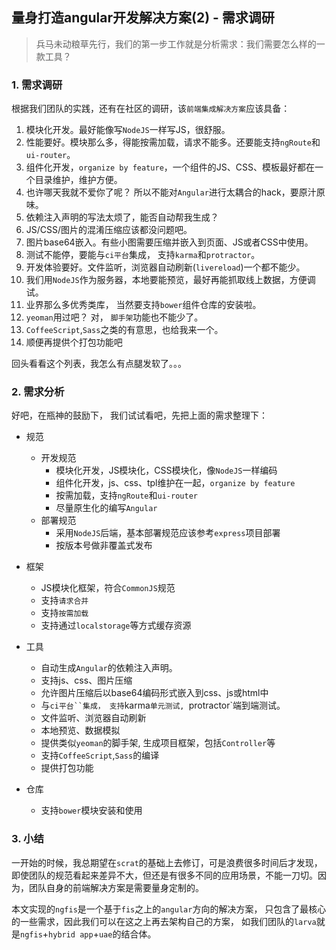 ## 量身打造angular开发解决方案(2) - 需求调研

> 兵马未动粮草先行，我们的第一步工作就是分析需求：我们需要怎么样的一款工具？

### 1. 需求调研

根据我们团队的实践，还有在社区的调研，该`前端集成解决方案`应该具备：

1. 模块化开发。最好能像写`NodeJS`一样写JS，很舒服。
2. 性能要好。模块那么多，得能按需加载，请求不能多。还要能支持`ngRoute`和`ui-router`。
3. 组件化开发，`organize by feature`，一个组件的JS、CSS、模板最好都在一个目录维护，维护方便。
4. 也许哪天我就不爱你了呢？ 所以不能对`Angular`进行太耦合的hack，要原汁原味。
5. 依赖注入声明的写法太烦了，能否自动帮我生成？
6. JS/CSS/图片的混淆压缩应该都没问题吧。
7. 图片base64嵌入。有些小图需要压缩并嵌入到页面、JS或者CSS中使用。
8. 测试不能停，要能与`ci平台`集成， 支持`karma`和`protractor`。
9. 开发体验要好。文件监听，浏览器自动刷新(`livereload`)一个都不能少。
10. 我们用`NodeJS`作为服务器，本地要能预览，最好再能抓取线上数据，方便调试。
11. 业界那么多优秀类库， 当然要支持`bower`组件仓库的安装啦。
12. `yeoman`用过吧？ 对， `脚手架`功能也不能少了。
13. `CoffeeScript`,`Sass`之类的有意思，也给我来一个。
14. 顺便再提供个打包功能吧

回头看看这个列表，我怎么有点腿发软了。。。

### 2. 需求分析

好吧，在瓶神的鼓励下， 我们试试看吧，先把上面的需求整理下：

- 规范
  - 开发规范
    - 模块化开发，JS模块化，CSS模块化，像`NodeJS`一样编码
    - 组件化开发，js、css、tpl维护在一起，`organize by feature`
    - 按需加载，支持`ngRoute`和`ui-router`
    - 尽量原生化的编写`Angular`
  - 部署规范
    - 采用`NodeJS`后端，基本部署规范应该参考`express`项目部署
    - 按版本号做非覆盖式发布

- 框架
  - JS模块化框架，符合`CommonJS`规范
  - 支持`请求合并`
  - 支持`按需加载`
  - 支持通过`localstorage`等方式缓存资源

- 工具
  - 自动生成`Angular`的依赖注入声明。
  - 支持js、css、图片压缩
  - 允许图片压缩后以base64编码形式嵌入到css、js或html中
  - 与`ci平台``集成， 支持`karma`单元测试, `protractor`端到端测试。
  - 文件监听、浏览器自动刷新
  - 本地预览、数据模拟
  - 提供类似`yeoman`的脚手架, 生成项目框架，包括`Controller`等
  - 支持`CoffeeScript`,`Sass`的编译
  - 提供打包功能

- 仓库
  - 支持`bower`模块安装和使用

### 3. 小结
  一开始的时候，我总期望在`scrat`的基础上去修订，可是浪费很多时间后才发现， 即使团队的规范看起来差异不大，但还是有很多不同的应用场景，不能一刀切。因为，团队自身的前端解决方案是需要量身定制的。

  本文实现的`ngfis`是一个基于`fis`之上的`angular`方向的解决方案， 只包含了最核心的一些需求，因此我们可以在这之上再去架构自己的方案， 如我们团队的`larva`就是`ngfis`+`hybrid app`+`uae`的结合体。
